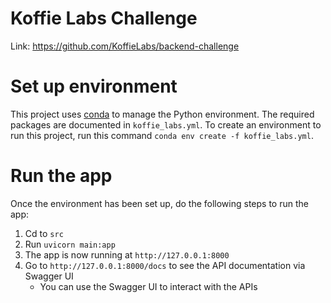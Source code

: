 # Koffie Labs Challenge

Link: https://github.com/KoffieLabs/backend-challenge

# Set up environment
This project uses [conda](https://docs.conda.io/en/latest/miniconda.html) to manage the Python environment. The required packages are documented in `koffie_labs.yml`.
To create an environment to run this project, run this command `conda env create -f koffie_labs.yml`.

# Run the app
Once the environment has been set up, do the following steps to run the app:
1. Cd to `src`
1. Run `uvicorn main:app`
1. The app is now running at `http://127.0.0.1:8000`
1. Go to `http://127.0.0.1:8000/docs` to see the API documentation via Swagger UI
    * You can use the Swagger UI to interact with the APIs
